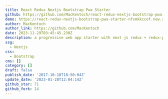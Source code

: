 ```yaml
---
title: React Redux Nextjs Bootstrap Pwa Starter
github: https://github.com/MacKentoch/react-redux-nextjs-bootstrap-pwa-starter
demo: https://react-redux-nextjs-bootstrap-pwa-starter-nfxmkkccof.now.sh/
author: MacKentoch
author_link: https://github.com/MacKentoch
date: 2023-11-29T03:45:45.230Z
description: a progressive web app starter with next js redux + redux-persist + bootstrap
ssg:
  - Nextjs
css:
  - Bootstrap
cms: []
category: []
draft: false
publish_date: '2017-10-18T18:50:04Z'
update_date: '2023-01-28T12:04:14Z'
github_star: 71
github_fork: 14
---
```

